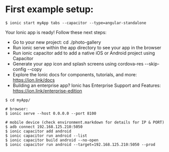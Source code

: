 # First example setup:

`$ ionic start myApp tabs --capacitor --type=angular-standalone`

Your Ionic app is ready! Follow these next steps:
- Go to your new project: cd ./photo-gallery
- Run ionic serve within the app directory to see your app in the browser
- Run ionic capacitor add to add a native iOS or Android project using Capacitor
- Generate your app icon and splash screens using cordova-res --skip-config --copy
- Explore the Ionic docs for components, tutorials, and more: https://ion.link/docs
- Building an enterprise app? Ionic has Enterprise Support and Features: https://ion.link/enterprise-edition

```
$ cd myApp/

# browser:
$ ionic serve --host 0.0.0.0 --port 8100

# mobile device (check environment.markdown for details for IP & PORT)
$ adb connect 192.168.125.210:5050
$ ionic capacitor add android
$ ionic capacitor run android --list
$ ionic capacitor build android --no-open
$ ionic capacitor run android --target=192.168.125.210:5050 --prod
```
